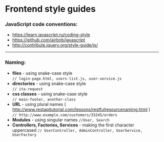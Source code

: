 # Frontend style guides

### JavaScript code conventions:

- https://learn.javascript.ru/coding-style
- https://github.com/airbnb/javascript
- http://contribute.jquery.org/style-guide/js/
****

### Naming:

- **files** - using snake-case style              
```// login-page.html, users-list.js, user-service.js```
- **directories** - using snake-case style        
```// ita-request```
- **css classes** - using snake-case style        
```// main-footer, another-class```
- **URL** - using plural names ( http://www.restapitutorial.com/lessons/restfulresourcenaming.html )                  
```// http://www.example.com/customers/33245/orders```
- **Modules** - using singular names
```//User, Search```
- **Controllers, Factories, Services** - making the first character uppercased
```// UserController, AdminController, UserService, UserFactory```